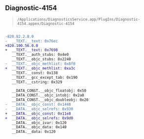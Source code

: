 ## Diagnostic-4154

> `/Applications/DiagnosticsService.app/PlugIns/Diagnostic-4154.appex/Diagnostic-4154`

```diff

-820.82.2.0.0
-  __TEXT.__text: 0x76ec
+820.100.56.0.0
+  __TEXT.__text: 0x7698
   __TEXT.__auth_stubs: 0x4e0
   __TEXT.__objc_stubs: 0x2240
-  __TEXT.__objc_methlist: 0x8f0
+  __TEXT.__objc_methlist: 0xa3c
   __TEXT.__const: 0x138
   __TEXT.__gcc_except_tab: 0x190
   __TEXT.__cstring: 0x329

   __DATA_CONST.__objc_floatobj: 0x50
   __DATA_CONST.__objc_intobj: 0x2a0
   __DATA_CONST.__objc_doubleobj: 0x20
-  __DATA.__objc_const: 0x1448
-  __DATA.__objc_selrefs: 0x930
+  __DATA.__objc_const: 0x11e8
+  __DATA.__objc_selrefs: 0x9d0
   __DATA.__objc_ivar: 0x120
   __DATA.__objc_data: 0x140
   __DATA.__data: 0x120

```
